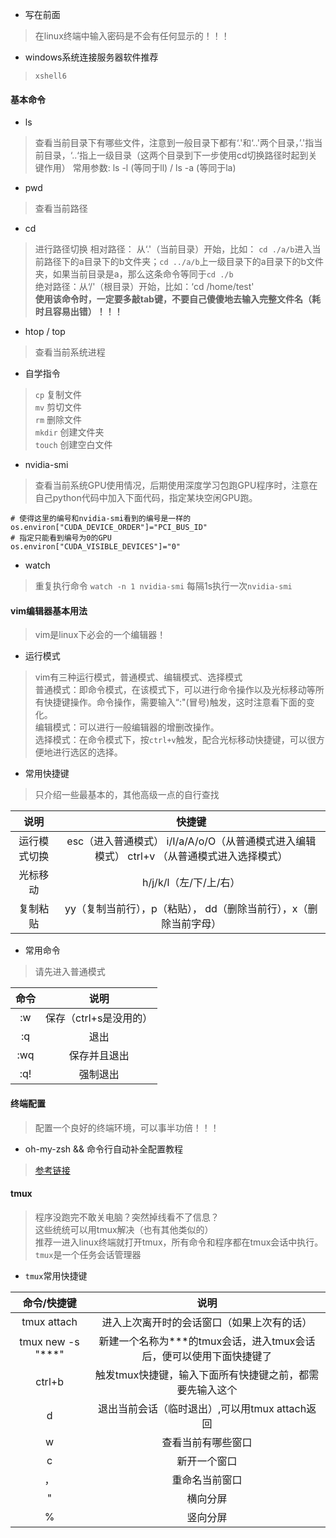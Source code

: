 - 写在前面
> 在linux终端中输入密码是不会有任何显示的！！！

- windows系统连接服务器软件推荐
> `xshell6`

#### 基本命令
- ls
> 查看当前目录下有哪些文件，注意到一般目录下都有‘.'和‘..'两个目录，’.'指当前目录，‘..‘指上一级目录（这两个目录到下一步使用cd切换路径时起到关键作用）
> 常用参数: ls -l (等同于ll) / ls -a (等同于la)

- pwd
> 查看当前路径

- cd
> 进行路径切换
> 相对路径： 从‘.'（当前目录）开始，比如： `cd ./a/b`进入当前路径下的a目录下的b文件夹；`cd ../a/b`上一级目录下的a目录下的b文件夹，如果当前目录是a，那么这条命令等同于`cd ./b`  
> 绝对路径：从‘/'（根目录）开始，比如：‘cd /home/test'   
> **使用该命令时，一定要多敲tab键，不要自己傻傻地去输入完整文件名（耗时且容易出错）！！！**

- htop / top
> 查看当前系统进程

- 自学指令
> `cp` 复制文件  
> `mv` 剪切文件  
> `rm` 删除文件  
> `mkdir` 创建文件夹  
> `touch` 创建空白文件

- nvidia-smi
> 查看当前系统GPU使用情况，后期使用深度学习包跑GPU程序时，注意在自己python代码中加入下面代码，指定某块空闲GPU跑。
```
# 使得这里的编号和nvidia-smi看到的编号是一样的
os.environ["CUDA_DEVICE_ORDER"]="PCI_BUS_ID"
# 指定只能看到编号为0的GPU
os.environ["CUDA_VISIBLE_DEVICES"]="0"
```

- watch
> 重复执行命令
> `watch -n 1 nvidia-smi` 每隔1s执行一次`nvidia-smi`

#### vim编辑器基本用法
> vim是linux下必会的一个编辑器！

- 运行模式
> vim有三种运行模式，普通模式、编辑模式、选择模式   
> 普通模式：即命令模式，在该模式下，可以进行命令操作以及光标移动等所有快捷键操作。命令操作，需要输入“:"(冒号)触发，这时注意看下面的变化。  
> 编辑模式：可以进行一般编辑器的增删改操作。  
> 选择模式：在命令模式下，按`ctrl+v`触发，配合光标移动快捷键，可以很方便地进行选区的选择。

- 常用快捷键
> 只介绍一些最基本的，其他高级一点的自行查找

|     说明     |                                            快捷键                                           |
|:------------:|:-------------------------------------------------------------------------------------------:|
| 运行模式切换 | esc（进入普通模式） i/I/a/A/o/O（从普通模式进入编辑模式） ctrl+v （从普通模式进入选择模式） |
|   光标移动   |                                    h/j/k/l（左/下/上/右）                                   |
|   复制粘贴   |              yy（复制当前行），p（粘贴）， dd（删除当前行），x（删除当前字母）              |

- 常用命令
> 请先进入普通模式

| 命令 |          说明          |
|:----:|:----------------------:|
|  :w  | 保存（ctrl+s是没用的） |
|  :q  |          退出          |
|  :wq |      保存并且退出      |
|  :q! |        强制退出        |

#### 终端配置
> 配置一个良好的终端环境，可以事半功倍！！！

- oh-my-zsh && 命令行自动补全配置教程
> [参考链接](https://www.cnblogs.com/EasonJim/p/7863099.html)

#### tmux
> 程序没跑完不敢关电脑？突然掉线看不了信息？  
> 这些统统可以用tmux解决（也有其他类似的）  
> 推荐一进入linux终端就打开tmux，所有命令和程序都在tmux会话中执行。  
> `tmux`是一个任务会话管理器

- `tmux`常用快捷键

|    命令/快捷键    |                                 说明                                |
|:-----------------:|:-------------------------------------------------------------------:|
|    tmux attach    |              进入上次离开时的会话窗口（如果上次有的话）             |
| tmux new -s "***" | 新建一个名称为***的tmux会话，进入tmux会话后，便可以使用下面快捷键了 |
|       ctrl+b      |       触发tmux快捷键，输入下面所有快捷键之前，都需要先输入这个      |
|         d         |            退出当前会话（临时退出）,可以用tmux attach返回           |
|         w         |                          查看当前有哪些窗口                         |
|         c         |                             新开一个窗口                            |
|         ，        |                            重命名当前窗口                           |
|         "         |                               横向分屏                              |
|         %         |                               竖向分屏                              |
